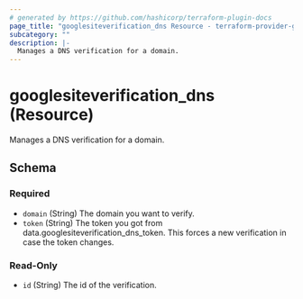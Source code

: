 ```yaml
---
# generated by https://github.com/hashicorp/terraform-plugin-docs
page_title: "googlesiteverification_dns Resource - terraform-provider-googlesiteverification"
subcategory: ""
description: |-
  Manages a DNS verification for a domain.
---
```


# googlesiteverification_dns (Resource)

Manages a DNS verification for a domain.



<!-- schema generated by tfplugindocs -->
## Schema

### Required

- `domain` (String) The domain you want to verify.
- `token` (String) The token you got from data.googlesiteverification_dns_token. This forces a new verification in case the token changes.

### Read-Only

- `id` (String) The id of the verification.


